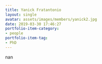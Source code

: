```yaml
---
title: Yanick Fratantonio
layout: single
avatar: assets/images/members/yanick2.jpg
date: 2019-03-30 17:46:27
portfolio-item-category:
- people
portfolio-item-tag:
- PhD
---
```

nan